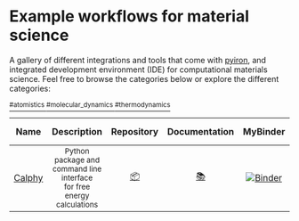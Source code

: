 # Example workflows for material science

A gallery of different integrations and tools that come with [pyiron](https://pyiron.org), and integrated development environment (IDE) for computational materials science.
Feel free to browse the categories below or explore the different categories:

[<sup> #atomistics </sup>](tags/atomistics.md)   [<sup> #molecular_dynamics </sup>](tags/molecular_dynamics.md)   [<sup> #thermodynamics </sup>](tags/thermodynamics.md) 

| Name | Description | Repository | Documentation | MyBinder | Mybinder Repository | Tags |
|------| :---------: | :--------: | :-----------: | :------: | :-----------------: | :--: |
| [Calphy](https://calphy.org/) | <sup> Python package and command line interface <br/> for free energy calculations </sup> | [:package:](https://github.com/ICAMS/calphy) | [:books:](https://calphy.org/) | [![Binder](https://mybinder.org/badge_logo.svg)]([![Binder](https://mybinder.org/badge_logo.svg)](https://mybinder.org/v2/gh/workflow-gallery/pyiron-gallery-calphy/master?labpath=example_explore.ipynb)) | [:rocket:](https://github.com/workflow-gallery/pyiron-gallery-calphy) | [<sup> #atomistics </sup>](tags/atomistics.md) </br> [<sup> #molecular_dynamics </sup>](tags/molecular_dynamics.md) </br> [<sup> #thermodynamics </sup>](tags/thermodynamics.md) |
